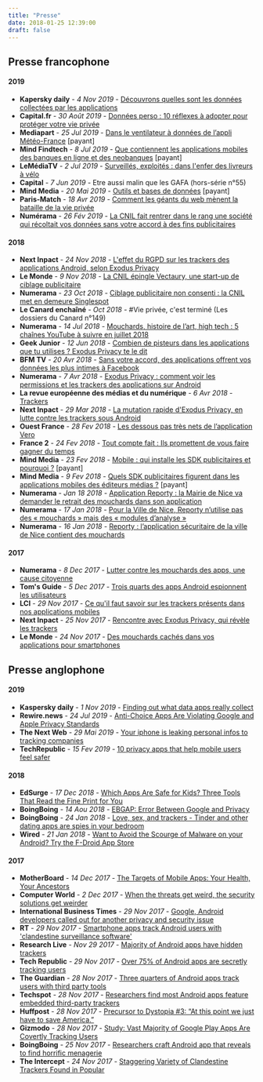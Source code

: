 ```yaml
---
title: "Presse"
date: 2018-01-25 12:39:00
draft: false
---
```



## Presse francophone
#### 2019
* **Kapersky daily** - *4 Nov 2019* - [Découvrons quelles sont les données collectées par les applications](https://www.kaspersky.fr/blog/check-what-data-apps-collect/12481/)
* **Capital.fr** - *30 Août 2019* - [Données perso : 10 réflexes à adopter pour protéger votre vie privée](https://www.capital.fr/lifestyle/donnees-perso-10-reflexes-a-adopter-pour-proteger-votre-vie-privee-1348732)
* **Mediapart** - *25 Jul 2019* - [Dans le ventilateur à données de l’appli Météo-France](https://www.mediapart.fr/journal/economie/250719/dans-le-ventilateur-donnees-de-l-appli-meteo-france) [payant]
* **Mind Findtech** - *8 Jul 2019* - [Que contiennent les applications mobiles des banques en ligne et des neobanques](https://www.mindfintech.fr/article/15944/que-contiennent-les-applications-mobiles-des-banques-en-ligne-et-des-neobanques/) [payant]
* **LeMédiaTV** - *2 Jul 2019* - [Surveillés, exploités : dans l'enfer des livreurs à vélo](https://youtu.be/vASAMVRiy8s?t=1725)
* **Capital** - *7 Jun 2019* - Etre aussi malin que les GAFA (hors-série n°55)
* **Mind Media** - *20 Mai 2019* - [Outils et bases de données](https://www.mindnews.fr/article/15459/outils-et-bases-de-donnees/) [payant]
* **Paris-Match** - *18 Avr 2019* - [Comment les géants du web mènent la bataille de la vie privée](https://www.parismatch.com/Actu/Economie/Comment-les-geants-du-web-menent-la-bataille-de-la-vie-privee-1619290)
* **Numérama** - *26 Fév 2019* - [La CNIL fait rentrer dans le rang une société qui récoltait vos données sans votre accord à des fins publicitaires](https://www.numerama.com/politique/467301-la-cnil-fait-rentrer-dans-le-rang-une-societe-qui-recoltait-vos-donnees-sans-votre-accord-a-des-fins-publicitaires.html)

#### 2018
* **Next Inpact** - *24 Nov 2018* - [L'effet du RGPD sur les trackers des applications Android, selon Exodus Privacy](https://www.nextinpact.com/news/107335-leffet-rgpd-sur-trackers-applications-android-selon-exodus-privacy.htm)
* **Le Monde** - *9 Nov 2018* - [La CNIL épingle Vectaury, une start-up de ciblage publicitaire](https://www.lemonde.fr/pixels/article/2018/11/09/la-cnil-epingle-vectaury-une-start-up-de-ciblage-publicitaire_5381237_4408996.html)
* **Numerama** - *23 Oct 2018* - [Ciblage publicitaire non consenti : la CNIL met en demeure Singlespot](https://www.numerama.com/politique/433865-ciblage-publicitaire-non-consenti-la-cnil-met-en-demeure-singlespot.html)
* **Le Canard enchaîné** - *Oct 2018* - #Vie privée, c'est terminé (Les dossiers du Canard n°149)
* **Numerama** - *14 Jul 2018* - [Mouchards, histoire de l’art, high tech : 5 chaînes YouTube à suivre en juillet 2018](https://www.numerama.com/pop-culture/393078-mouchards-histoire-de-lart-high-tech-5-chaines-youtube-a-suivre-en-juillet-2018.html)
* **Geek Junior** - *12 Jun 2018* - [Combien de pisteurs dans les applications que tu utilises ? Exodus Privacy te le dit](https://www.geekjunior.fr/combien-pisteurs-applications-utilises-exodus-privacy-22542/)
* **BFM TV** - *20 Avr 2018* - [Sans votre accord, des applications offrent vos données les plus intimes à Facebook](http://bfmbusiness.bfmtv.com/hightech/sans-votre-accord-des-applications-offrent-vos-donnees-les-plus-intimes-a-facebook-1424638.html)
* **Numerama** - *7 Avr 2018* - [Exodus Privacy : comment voir les permissions et les trackers des applications sur Android](https://www.numerama.com/tech/340529-exodus-privacy-comment-voir-les-permissions-et-les-trackers-des-applications-sur-android.html)
* **La revue européenne des médias et du numérique** - *6 Avr 2018* - [Trackers](http://la-rem.eu/2018/04/06/trackers/)
* **Next Inpact** - *29 Mar 2018* - [La mutation rapide d'Exodus Privacy, en lutte contre les trackers sous Android](https://www.nextinpact.com/news/106366-la-mutation-rapide-dexodus-privacy-en-lutte-contre-trackers-sous-android.htm)
* **Ouest France** - *28 Fev 2018* - [Les dessous pas très nets de l’application Vero](https://www.ouest-france.fr/leditiondusoir/data/20008/reader/reader.html?t=1519838021327#!preferred/1/package/20008/pub/28752/page/7)
* **France 2** - *24 Fev 2018* - [Tout compte fait : Ils promettent de vous faire gagner du temps](https://www.youtube.com/watch?v=ZrRneLW-X8Y)
* **Mind Media** - *23 Fev 2018* - [Mobile : qui installe les SDK publicitaires et pourquoi ?](https://www.mindnews.fr/article/11417/mobile-qui-installe-les-sdk-publicitaires-et-pourquoi/) [payant]
* **Mind Media** - *9 Fev 2018* - [Quels SDK publicitaires figurent dans les applications mobiles des éditeurs médias ?](https://www.mindnews.fr/article/11369/quels-sdk-publicitaires-figurent-dans-les-applications-mobiles-des-editeurs-medias/) [payant]
* **Numerama** - *Jan 18 2018* - [Application Reporty : la Mairie de Nice va demander le retrait des mouchards dans son application](https://www.numerama.com/politique/322446-application-reporty-la-mairie-de-nice-va-demander-le-retrait-des-mouchards-dans-son-application.html)
* **Numerama** - *17 Jan 2018* - [Pour la Ville de Nice, Reporty n’utilise pas des « mouchards » mais des « modules d’analyse »](https://www.numerama.com/politique/322286-pour-la-ville-de-nice-reporty-nutilise-pas-des-mouchards-mais-des-modules-danalyse-explications.html)
* **Numerama** - *16 Jan 2018* - [Reporty : l’application sécuritaire de la ville de Nice contient des mouchards](https://www.numerama.com/politique/321656-reporty-lapplication-securitaire-de-la-ville-de-nice-contient-des-mouchards.html)

#### 2017
* **Numerama** - *8 Dec 2017* - [Lutter contre les mouchards des apps, une cause citoyenne](https://www.numerama.com/politique/313309-lutter-contre-les-mouchards-des-apps-une-cause-citoyenne-voici-lhistoire-dexodus-privacy.html)
* **Tom's Guide** - *5 Dec 2017* - [Trois quarts des apps Android espionnent les utilisateurs](https://www.tomsguide.fr/actualite/applications-android-espionnage-utilisateurs,60333.html)
* **LCI** - *29 Nov 2017* - [Ce qu'il faut savoir sur les trackers présents dans nos applications mobiles](https://www.lci.fr/high-tech/une-invasion-de-trackers-dans-nos-applications-le-bon-coin-allo-cine-mobiles-android-iphone-2071872.html)
* **Next Inpact** - *25 Nov 2017* - [Rencontre avec Exodus Privacy, qui révèle les trackers](https://www.nextinpact.com/news/105655-rencontre-avec-exodus-privacy-qui-revele-trackers-applications-android.htm)
* **Le Monde** - *24 Nov 2017* - [Des mouchards cachés dans vos applications pour smartphones](http://www.lemonde.fr/pixels/article/2017/11/24/des-mouchards-caches-dans-vos-applications-pour-smartphones_5219892_4408996.html)

## Presse anglophone
#### 2019
* **Kaspersky daily** - *1 Nov 2019* - [Finding out what data apps really collect](https://www.kaspersky.com/blog/check-what-data-apps-collect/29120/)
* **Rewire.news** - *24 Jul 2019* - [Anti-Choice Apps Are Violating Google and Apple Privacy Standards](https://rewire.news/article/2019/07/24/anti-choice-apps-are-violating-google-and-apple-privacy-standards/)
* **The Next Web** - *29 Mai 2019* - [Your iphone is leaking personal infos to tracking companies](https://thenextweb.com/apps/2019/05/29/your-iphone-is-leaking-personal-info-to-tracking-companies/)
* **TechRepublic** - *15 Fev 2019* - [10 privacy apps that help mobile users feel safer](https://www.techrepublic.com/pictures/photos-10-privacy-apps-that-help-mobile-users-feel-safer/10/)

#### 2018
* **EdSurge** - *17 Dec 2018* - [Which Apps Are Safe for Kids? Three Tools That Read the Fine Print for You](https://www.edsurge.com/news/2018-12-17-which-apps-are-safe-for-kids-three-tools-that-read-the-fine-print-for-you)
* **BoingBoing** - *14 Aou 2018* - [EBGAP: Error Between Google and Privacy](https://boingboing.net/2018/08/14/goober.html)
* **BoingBoing** - *24 Jan 2018* - [Love, sex, and trackers - Tinder and other dating apps are spies in your bedroom](https://boingboing.net/2018/01/24/love-sex-and-trackers-tind.html)
* **Wired** - *21 Jan 2018* - [Want to Avoid the Scourge of Malware on your Android? Try the F-Droid App Store](https://www.wired.com/story/android-users-to-avoid-malware-ditch-googles-app-store/)

#### 2017
* **MotherBoard** - *14 Dec 2017* - [The Targets of Mobile Apps: Your Health, Your Ancestors](https://motherboard.vice.com/en_us/article/3kpagb/the-targets-of-mobile-apps-your-health-your-ancestors-and-your-baby)
* **Computer World** - *2 Dec 2017* - [When the threats get weird, the security solutions get weirder](https://www.computerworld.com.au/article/630753/when-threats-get-weird-security-solutions-get-weirder/)
* **International Business Times** - *29 Nov 2017* - [Google, Android developers called out for another privacy and security issue](http://www.ibtimes.sg/google-android-developers-called-out-another-privacy-security-issue-20828)
* **RT** - *29 Nov 2017* - [Smartphone apps track Android users with 'clandestine surveillance software'](https://www.rt.com/news/411194-android-phone-apps-privacy/)
* **Research Live** - *Nov 29 2017* - [Majority of Android apps have hidden trackers](https://www.research-live.com/article/news/majority-of-android-apps-have-hidden-trackers/id/5031202)
* **Tech Republic** - *29 Nov 2017* - [Over 75% of Android apps are secretly tracking users](https://www.techrepublic.com/article/over-75-of-android-apps-are-secretly-tracking-users/)
* **The Guardian** - *28 Nov 2017* - [Three quarters of Android apps track users with third party tools](https://www.theguardian.com/technology/2017/nov/28/android-apps-third-party-tracker-google-privacy-security-yale-university)
* **Techspot** - *28 Nov 2017* - [Researchers find most Android apps feature embedded third-party trackers](https://www.techspot.com/news/72066-researchers-find-most-android-apps-feature-embedded-third.html)
* **Huffpost** - *28 Nov 2017* - [Precursor to Dystopia #3: “At this point we just have to save America.”](https://www.huffingtonpost.com/entry/precursor-to-dystopia-3-at-this-point-we-just-have_us_5a1e39b9e4b09de1c3585138)
* **Gizmodo** - *28 Nov 2017* - [Study: Vast Majority of Google Play Apps Are Covertly Tracking Users](https://gizmodo.com/study-vast-majority-of-google-play-apps-are-covertly-t-1820821682)
* **BoingBoing** - *25 Nov 2017* - [Researchers craft Android app that reveals to find horrific menagerie](https://boingboing.net/2017/11/25/la-la-la-cant-hear-you.html)
* **The Intercept** - *24 Nov 2017* - [Staggering Variety of Clandestine Trackers Found in Popular](https://theintercept.com/2017/11/24/staggering-variety-of-clandestine-trackers-found-in-popular-android-apps/)
